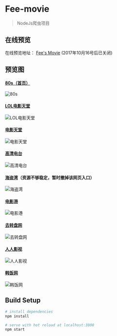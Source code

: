 # Fee-movie

>NodeJs爬虫项目

## 在线预览
在线预览地址： [Fee's Movie](http://118.31.10.63/) (2017年10月16号后已关闭)

## 预览图
#### [80s（首页）](https://www.80s.tt/)
![80s](https://github.com/Fee-ing/previewImages/blob/master/Fee-movie/1.png)
#### [LOL电影天堂](http://www.loldytit.com/)
![LOL电影天堂](https://github.com/Fee-ing/previewImages/blob/master/Fee-movie/2.png)
#### [电影天堂](http://www.dytt8.net/index.htm)
![电影天堂](https://github.com/Fee-ing/previewImages/blob/master/Fee-movie/3.png)
#### [高清电台](https://gaoqing.fm/)
![高清电台](https://github.com/Fee-ing/previewImages/blob/master/Fee-movie/4.png)
#### [海盗湾](http://www.hdwan.net/)（资源不够稳定，暂时撤掉该网页入口）
![海盗湾](https://github.com/Fee-ing/previewImages/blob/master/Fee-movie/5.png)
#### [电影港](http://www.dygang.net/)
![电影港](https://github.com/Fee-ing/previewImages/blob/master/Fee-movie/6.png)
#### [去转盘网](http://www.quzhuanpan.com/source/loadSourceList.do?type=1)
![去转盘网](https://github.com/Fee-ing/previewImages/blob/master/Fee-movie/7.png)
#### [人人影视](http://www.zimuzu.tv/)
![人人影视](https://github.com/Fee-ing/previewImages/blob/master/Fee-movie/8.png)
#### [韩饭网](http://www.hanfan.cc/)
![韩饭网](https://github.com/Fee-ing/previewImages/blob/master/Fee-movie/9.png)

## Build Setup

``` bash
# install dependencies
npm install

# serve with hot reload at localhost:3000
npm start
